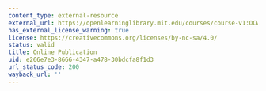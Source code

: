 ```yaml
---
content_type: external-resource
external_url: https://openlearninglibrary.mit.edu/courses/course-v1:OCW+6.042J+2T2019/about
has_external_license_warning: true
license: https://creativecommons.org/licenses/by-nc-sa/4.0/
status: valid
title: Online Publication
uid: e266e7e3-8666-4347-a478-30bdcfa8f1d3
url_status_code: 200
wayback_url: ''
---
```

